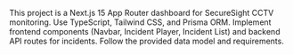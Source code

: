 <!-- Use this file to provide workspace-specific custom instructions to Copilot. For more details, visit https://code.visualstudio.com/docs/copilot/copilot-customization#_use-a-githubcopilotinstructionsmd-file -->

This project is a Next.js 15 App Router dashboard for SecureSight CCTV monitoring. Use TypeScript, Tailwind CSS, and Prisma ORM. Implement frontend components (Navbar, Incident Player, Incident List) and backend API routes for incidents. Follow the provided data model and requirements.
